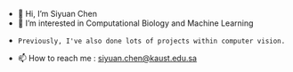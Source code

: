- 👋 Hi, I’m Siyuan Chen
- 👀 I’m interested in Computational Biology and Machine Learning
-     Previously, I've also done lots of projects within computer vision.

- 📫 How to reach me : siyuan.chen@kaust.edu.sa

<!---
frankchen121212/frankchen121212 is a ✨ special ✨ repository because its `README.md` (this file) appears on your GitHub profile.
You can click the Preview link to take a look at your changes.
--->
